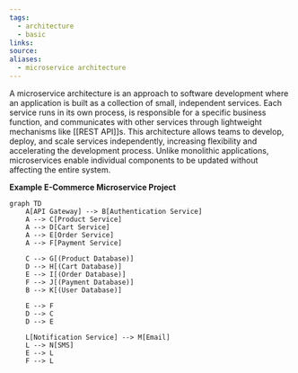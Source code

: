 ```yaml
---
tags:
  - architecture
  - basic
links:
source:
aliases:
  - microservice architecture
---
```

A microservice architecture is an approach to software development where an application is built as a collection of small, independent services. Each service runs in its own process, is responsible for a specific business function, and communicates with other services through lightweight mechanisms like [[REST API]]s. This architecture allows teams to develop, deploy, and scale services independently, increasing flexibility and accelerating the development process. Unlike monolithic applications, microservices enable individual components to be updated without affecting the entire system.

**Example E-Commerce Microservice Project**
```mermaid
graph TD
    A[API Gateway] --> B[Authentication Service]
    A --> C[Product Service]
    A --> D[Cart Service]
    A --> E[Order Service]
    A --> F[Payment Service]
    
    C --> G[(Product Database)]
    D --> H[(Cart Database)]
    E --> I[(Order Database)]
    F --> J[(Payment Database)]
    B --> K[(User Database)]
    
    E --> F
    D --> C
    D --> E
    
    L[Notification Service] --> M[Email]
    L --> N[SMS]
    E --> L
    F --> L
```

